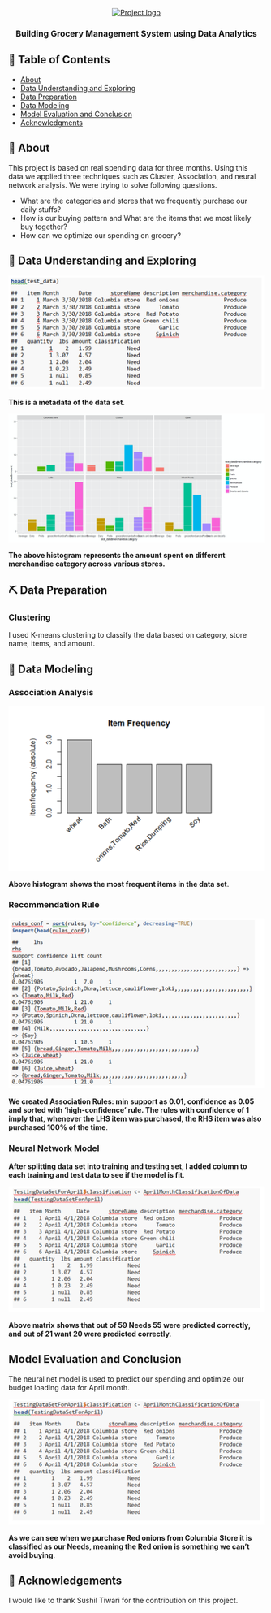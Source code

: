 <p align="center">
  <a href="" rel="noopener">
 <img width=200px height=200px src="https://i.imgur.com/6wj0hh6.jpg" alt="Project logo"></a>
</p>

<h3 align="center">Building Grocery Management System using Data Analytics</h3>

<div align="center">

</div>

## 📝 Table of Contents
- [About](#about)
- [Data Understanding and Exploring](#data_understanding_and_exploring)
- [Data Preparation](#data-preparation)
- [Data Modeling](#data-modeling)
- [Model Evaluation and Conclusion](#model-evaluation-and-conclusion)
- [Acknowledgments](#acknowledgement)

## 🧐 About <a name = "about"></a>
This project is based on real spending data for three months. Using this data we applied three techniques such as Cluster, Association, and neural network analysis. We were trying to solve following questions.

* What are the categories and stores that we frequently purchase our daily stuffs?
* How is our buying pattern and What are the items that we most likely buy together?
* How can we optimize our spending on grocery?

## 🎈 Data Understanding and Exploring <a name="data_understanding_and_exploring"></a>

![alt text](https://github.com/cghimire/Grocery-Management-System/blob/master/Grocery%20img/grocery_1.png "metadata")

**This is a metadata of the data set**.

![alt text](https://github.com/cghimire/Grocery-Management-System/blob/master/Grocery%20img/grocery_dataviz.png "Visualization")

**The above histogram represents the amount spent on different merchandise category across various stores.** 

## ⛏️ Data Preparation <a name = "data-preparation"></a>

### Clustering

I used K-means clustering to classify the data based on category, store name, items, and amount.

## 🚀 Data Modeling <a name = "data-modeling"></a>

### Association Analysis

![alt text](https://github.com/cghimire/Grocery-Management-System/blob/master/Grocery%20img/grocery_frequentItems.png "Most frequent Items")

**Above histogram shows the most frequent items in the data set**.

### Recommendation Rule

![alt text](https://github.com/cghimire/Grocery-Management-System/blob/master/Grocery%20img/recom%20rule.png "recommendation rule")     

**We created Association Rules: min support as 0.01, confidence as 0.05 and sorted with ‘high-confidence’ rule. The rules with confidence of 1  imply that, whenever the LHS item was purchased, the RHS item was also purchased 100% of the time**.

### Neural Network Model

**After splitting data set into training and testing set, I added column to each training and test data to see if the model is fit**.

![alt text](https://github.com/cghimire/Grocery-Management-System/blob/master/Grocery%20img/neural%20net.png "neural net")

**Above matrix shows that out of 59 Needs 55 were predicted correctly, and out of 21 want 20 were predicted correctly**.

## Model Evaluation and Conclusion <a name = "model-evaluation-and-conclusion"></a>

The neural net model is used to predict our spending and optimize our budget loading data for April month.

![alt text](https://github.com/cghimire/Grocery-Management-System/blob/master/Grocery%20img/neural%20net_1.png "neural net_1")

**As we can see when we purchase Red onions from Columbia Store it is classified as our Needs, meaning the Red onion is something we can’t avoid buying**.

## 🎉 Acknowledgements <a name = "acknowledgement"></a>
I would like to thank Sushil Tiwari for the contribution on this project. 
